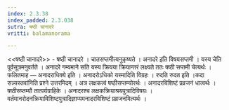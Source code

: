 ```yaml
---
index: 2.3.38
index_padded: 2.3.038
sutra: षष्ठी चानादरे
vritti: balamanorama

---
```

<<षष्ठी चानादरे>> - षष्ठी चानादरे । चातसप्तमीत्यनुकृष्यते । अनादरे इति विषयसप्तमी । यस्य चेति पूर्वसूत्रमनुवर्तते । अनादरे गम्यमाने सति यस्य क्रियया क्रियान्तरं लक्ष्यते ततः षष्ठी सप्तमी चेत्यर्थः । फलितमाह — अनादराधिक्ये इति । अनादरोऽधिको यस्मादिति विग्रहः । रुदति रुदत इति ।कदा सन्न्यस्तवा॑निति प्रश्ने उत्तरमिदम् । अत्र लक्षकत्वं षष्ठीसप्तम्योरर्थः । अनादरविशिष्टं प्रव्रजनं धात्वर्थः । षष्ठीसप्तम्यौ तात्पर्यग्राहिके । अनादरश्च लक्षकक्रियाश्रयपुत्रादिविषयः । वर्तमानरोदनक्रियाविशिष्टपुत्रादिज्ञाप्यमनादरविशिष्टं प्रव्रजनमित्यर्थः ।